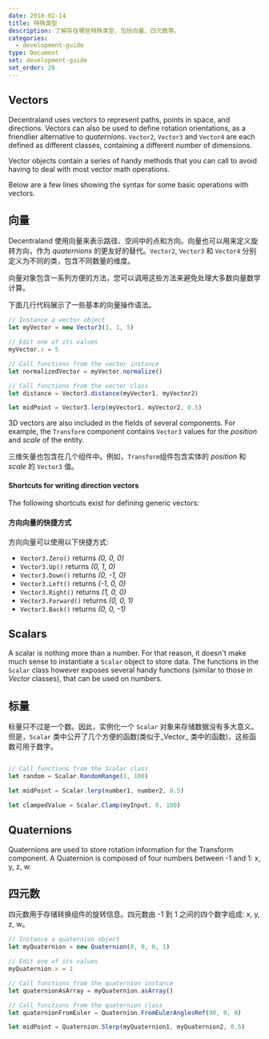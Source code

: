 ```yaml
---
date: 2018-02-14
title: 特殊类型
description: 了解存在哪些特殊类型，包括向量、四元数等。
categories:
  - development-guide
type: Document
set: development-guide
set_order: 20
---
```


## Vectors

Decentraland uses vectors to represent paths, points in space, and directions. Vectors can also be used to define rotation orientations, as a friendlier alternative to _quaternions_. `Vector2`, `Vector3` and `Vector4` are each defined as different classes, containing a different number of dimensions.

Vector objects contain a series of handy methods that you can call to avoid having to deal with most vector math operations.

Below are a few lines showing the syntax for some basic operations with vectors.

## 向量

Decentraland 使用向量来表示路径、空间中的点和方向。向量也可以用来定义旋转方向，作为 _quaternions_ 的更友好的替代。`Vector2`, `Vector3` 和 `Vector4` 分别定义为不同的类，包含不同数量的维度。

向量对象包含一系列方便的方法，您可以调用这些方法来避免处理大多数向量数学计算。

下面几行代码展示了一些基本的向量操作语法。

```ts
// Instance a vector object
let myVector = new Vector3(3, 1, 5)

// Edit one of its values
myVector.x = 5

// Call functions from the vector instance
let normalizedVector = myVector.normalize()

// Call functions from the vector class
let distance = Vector3.distance(myVector1, myVector2)

let midPoint = Vector3.lerp(myVector1, myVector2, 0.5)
```

3D vectors are also included in the fields of several components. For example, the `Transform` component contains `Vector3` values for the _position_ and _scale_ of the entity.

三维矢量也包含在几个组件中。例如，`Transform`组件包含实体的 _position_ 和 _scale_ 的 `Vector3` 值。

#### Shortcuts for writing direction vectors

The following shortcuts exist for defining generic vectors:

#### 方向向量的快捷方式

方向向量可以使用以下快捷方式:

- `Vector3.Zero()` returns _(0, 0, 0)_
- `Vector3.Up()` returns _(0, 1, 0)_
- `Vector3.Down()` returns _(0, -1, 0)_
- `Vector3.Left()` returns _(-1, 0, 0)_
- `Vector3.Right()` returns _(1, 0, 0)_
- `Vector3.Forward()` returns _(0, 0, 1)_
- `Vector3.Back()` returns _(0, 0, -1)_

## Scalars

A scalar is nothing more than a number. For that reason, it doesn't make much sense to instantiate a `Scalar` object to store data. The functions in the `Scalar` class however exposes several handy functions (similar to those in _Vector_ classes), that can be used on numbers.

## 标量

标量只不过是一个数。因此，实例化一个 `Scalar` 对象来存储数据没有多大意义。但是，`Scalar` 类中公开了几个方便的函数(类似于_Vector_ 类中的函数)，这些函数可用于数字。

```ts

// Call functions from the Scalar class
let random = Scalar.RandomRange(1, 100)

let midPoint = Scalar.lerp(number1, number2, 0.5)

let clampedValue = Scalar.Clamp(myInput, 0, 100)
```

## Quaternions

Quaternions are used to store rotation information for the Transform component. A Quaternion is composed of four numbers between -1 and 1: x, y, z, w.

## 四元数

四元数用于存储转换组件的旋转信息。四元数由 -1 到 1 之间的四个数字组成: x, y, z, w。

```ts
// Instance a quaternion object
let myQuaternion = new Quaternion(0, 0, 0, 1)

// Edit one of its values
myQuaternion.x = 1

// Call functions from the quaternion instance
let quaternionAsArray = myQuaternion.asArray()

// Call functions from the quaternion class
let quaternionFromEuler = Quaternion.FromEulerAnglesRef(90, 0, 0)

let midPoint = Quaternion.Slerp(myQuaternion1, myQuaternion2, 0.5)
```





